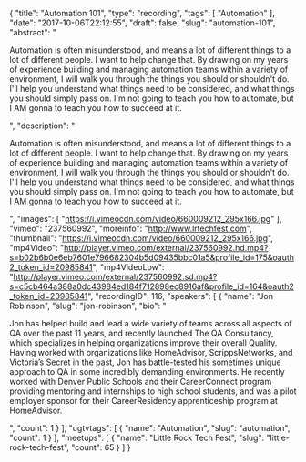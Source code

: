 {
  "title": "Automation 101",
  "type": "recording",
  "tags": [
    "Automation"
  ],
  "date": "2017-10-06T22:12:55",
  "draft": false,
  "slug": "automation-101",
  "abstract": "<p>Automation is often misunderstood, and means a lot of different things to a lot of different people. I want to help change that. By drawing on my years of experience building and managing automation teams within a variety of environment, I will walk you through the things you should or shouldn't do. I'll help you understand what things need to be considered, and what things you should simply pass on. I'm not going to teach you how to automate, but I AM gonna to teach you how to succeed at it.</p>",
  "description": "<p>Automation is often misunderstood, and means a lot of different things to a lot of different people. I want to help change that. By drawing on my years of experience building and managing automation teams within a variety of environment, I will walk you through the things you should or shouldn't do. I'll help you understand what things need to be considered, and what things you should simply pass on. I'm not going to teach you how to automate, but I AM gonna to teach you how to succeed at it.</p>",
  "images": [
    "https://i.vimeocdn.com/video/660009212_295x166.jpg"
  ],
  "vimeo": "237560992",
  "moreinfo": "http://www.lrtechfest.com",
  "thumbnail": "https://i.vimeocdn.com/video/660009212_295x166.jpg",
  "mp4Video": "http://player.vimeo.com/external/237560992.hd.mp4?s=b02b6b0e6eb7601e796682304b5d09435bbc01a5&profile_id=175&oauth2_token_id=20985841",
  "mp4VideoLow": "http://player.vimeo.com/external/237560992.sd.mp4?s=c5cb464a388a0dc43984ed184f712898ec8916af&profile_id=164&oauth2_token_id=20985841",
  "recordingID": 116,
  "speakers": [
    {
      "name": "Jon Robinson",
      "slug": "jon-robinson",
      "bio": "<p>Jon has helped build and lead a wide variety of teams across all aspects of QA over the past 11 years, and recently launched The QA Consultancy, which specializes in helping organizations improve their overall Quality. Having worked with organizations like HomeAdvisor, ScrippsNetworks, and Victoria’s Secret in the past, Jon has battle-tested his sometimes unique approach to QA in some incredibly demanding environments. He recently worked with Denver Public Schools and their CareerConnect program providing mentoring and internships to high school students, and was a pilot employer sponsor for their CareerResidency apprenticeship program at HomeAdvisor.</p>",
      "count": 1
    }
  ],
  "ugtvtags": [
    {
      "name": "Automation",
      "slug": "automation",
      "count": 1
    }
  ],
  "meetups": [
    {
      "name": "Little Rock Tech Fest",
      "slug": "little-rock-tech-fest",
      "count": 65
    }
  ]
}